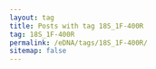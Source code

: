 ```yaml
---
layout: tag
title: Posts with tag 18S_1F-400R
tag: 18S_1F-400R
permalink: /eDNA/tags/18S_1F-400R/
sitemap: false
---
```

